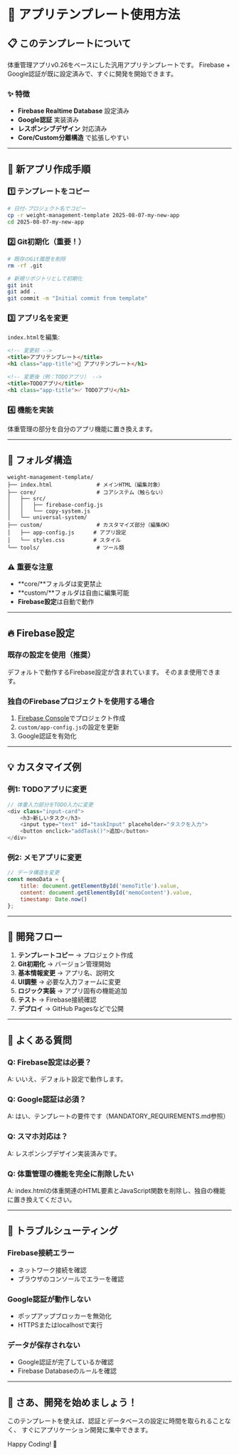 # 🎯 アプリテンプレート使用方法

## 📋 このテンプレートについて

体重管理アプリv0.26をベースにした汎用アプリテンプレートです。
Firebase + Google認証が既に設定済みで、すぐに開発を開始できます。

### ✨ 特徴
- **Firebase Realtime Database** 設定済み
- **Google認証** 実装済み
- **レスポンシブデザイン** 対応済み
- **Core/Custom分離構造** で拡張しやすい

---

## 🚀 新アプリ作成手順

### 1️⃣ テンプレートをコピー
```bash
# 日付-プロジェクト名でコピー
cp -r weight-management-template 2025-08-07-my-new-app
cd 2025-08-07-my-new-app
```

### 2️⃣ Git初期化（重要！）
```bash
# 既存のGit履歴を削除
rm -rf .git

# 新規リポジトリとして初期化
git init
git add .
git commit -m "Initial commit from template"
```

### 3️⃣ アプリ名を変更
`index.html`を編集:
```html
<!-- 変更前 -->
<title>アプリテンプレート</title>
<h1 class="app-title">📱 アプリテンプレート</h1>

<!-- 変更後（例：TODOアプリ） -->
<title>TODOアプリ</title>
<h1 class="app-title">✅ TODOアプリ</h1>
```

### 4️⃣ 機能を実装
体重管理の部分を自分のアプリ機能に置き換えます。

---

## 📁 フォルダ構造

```
weight-management-template/
├── index.html              # メインHTML（編集対象）
├── core/                   # コアシステム（触らない）
│   ├── src/
│   │   ├── firebase-config.js
│   │   └── copy-system.js
│   └── universal-system/
├── custom/                 # カスタマイズ部分（編集OK）
│   ├── app-config.js      # アプリ設定
│   └── styles.css         # スタイル
└── tools/                  # ツール類
```

### ⚠️ 重要な注意
- **core/**フォルダは変更禁止
- **custom/**フォルダは自由に編集可能
- **Firebase設定**は自動で動作

---

## 🔥 Firebase設定

### 既存の設定を使用（推奨）
デフォルトで動作するFirebase設定が含まれています。
そのまま使用できます。

### 独自のFirebaseプロジェクトを使用する場合
1. [Firebase Console](https://console.firebase.google.com/)でプロジェクト作成
2. `custom/app-config.js`の設定を更新
3. Google認証を有効化

---

## 💡 カスタマイズ例

### 例1: TODOアプリに変更
```javascript
// 体重入力部分をTODO入力に変更
<div class="input-card">
    <h3>新しいタスク</h3>
    <input type="text" id="taskInput" placeholder="タスクを入力">
    <button onclick="addTask()">追加</button>
</div>
```

### 例2: メモアプリに変更
```javascript
// データ構造を変更
const memoData = {
    title: document.getElementById('memoTitle').value,
    content: document.getElementById('memoContent').value,
    timestamp: Date.now()
};
```

---

## 🎯 開発フロー

1. **テンプレートコピー** → プロジェクト作成
2. **Git初期化** → バージョン管理開始
3. **基本情報変更** → アプリ名、説明文
4. **UI調整** → 必要な入力フォームに変更
5. **ロジック実装** → アプリ固有の機能追加
6. **テスト** → Firebase接続確認
7. **デプロイ** → GitHub Pagesなどで公開

---

## 📝 よくある質問

### Q: Firebase設定は必要？
A: いいえ、デフォルト設定で動作します。

### Q: Google認証は必須？
A: はい、テンプレートの要件です（MANDATORY_REQUIREMENTS.md参照）

### Q: スマホ対応は？
A: レスポンシブデザイン実装済みです。

### Q: 体重管理の機能を完全に削除したい
A: index.htmlの体重関連のHTML要素とJavaScript関数を削除し、独自の機能に置き換えてください。

---

## 🚨 トラブルシューティング

### Firebase接続エラー
- ネットワーク接続を確認
- ブラウザのコンソールでエラーを確認

### Google認証が動作しない
- ポップアップブロッカーを無効化
- HTTPSまたはlocalhostで実行

### データが保存されない
- Google認証が完了しているか確認
- Firebase Databaseのルールを確認

---

## 🎉 さあ、開発を始めましょう！

このテンプレートを使えば、認証とデータベースの設定に時間を取られることなく、
すぐにアプリケーション開発に集中できます。

Happy Coding! 🚀